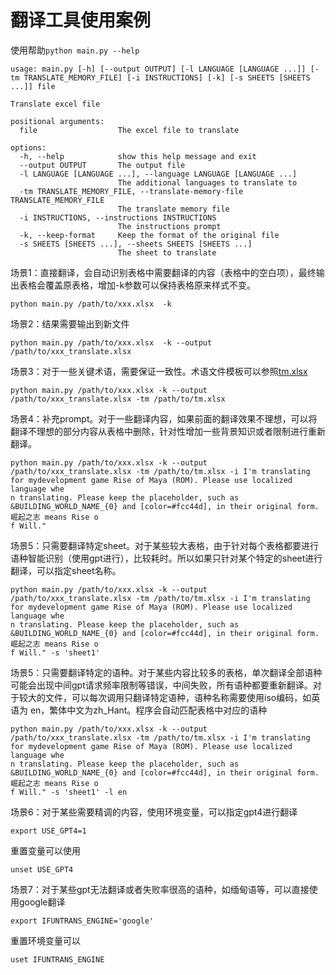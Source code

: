# 翻译工具使用案例
使用帮助`python main.py --help`
```shell
usage: main.py [-h] [--output OUTPUT] [-l LANGUAGE [LANGUAGE ...]] [-tm TRANSLATE_MEMORY_FILE] [-i INSTRUCTIONS] [-k] [-s SHEETS [SHEETS ...]] file

Translate excel file

positional arguments:
  file                  The excel file to translate

options:
  -h, --help            show this help message and exit
  --output OUTPUT       The output file
  -l LANGUAGE [LANGUAGE ...], --language LANGUAGE [LANGUAGE ...]
                        The additional languages to translate to
  -tm TRANSLATE_MEMORY_FILE, --translate-memory-file TRANSLATE_MEMORY_FILE
                        The translate memory file
  -i INSTRUCTIONS, --instructions INSTRUCTIONS
                        The instructions prompt
  -k, --keep-format     Keep the format of the original file
  -s SHEETS [SHEETS ...], --sheets SHEETS [SHEETS ...]
                        The sheet to translate
```

场景1：直接翻译，会自动识别表格中需要翻译的内容（表格中的空白项），最终输出表格会覆盖原表格，增加-k参数可以保持表格原来样式不变。
```shell
python main.py /path/to/xxx.xlsx  -k
```

场景2：结果需要输出到新文件
```shell
python main.py /path/to/xxx.xlsx  -k --output /path/to/xxx_translate.xlsx
```

场景3：对于一些关键术语，需要保证一致性。术语文件模板可以参照[tm.xlsx](../assets/tm.xlsx)
```shell
python main.py /path/to/xxx.xlsx -k --output /path/to/xxx_translate.xlsx -tm /path/to/tm.xlsx
```

场景4：补充prompt。对于一些翻译内容，如果前面的翻译效果不理想，可以将翻译不理想的部分内容从表格中删除，针对性增加一些背景知识或者限制进行重新翻译。
```shell
python main.py /path/to/xxx.xlsx -k --output /path/to/xxx_translate.xlsx -tm /path/to/tm.xlsx -i I'm translating for mydevelopment game Rise of Maya (ROM). Please use localized language whe
n translating. Please keep the placeholder, such as &BUILDING_WORLD_NAME_{0} and [color=#fcc44d], in their original form. 崛起之志 means Rise o
f Will."
```

场景5：只需要翻译特定sheet。对于某些较大表格，由于针对每个表格都要进行语种智能识别（使用gpt进行），比较耗时。所以如果只针对某个特定的sheet进行翻译，可以指定sheet名称。
```shell
python main.py /path/to/xxx.xlsx -k --output /path/to/xxx_translate.xlsx -tm /path/to/tm.xlsx -i I'm translating for mydevelopment game Rise of Maya (ROM). Please use localized language whe
n translating. Please keep the placeholder, such as &BUILDING_WORLD_NAME_{0} and [color=#fcc44d], in their original form. 崛起之志 means Rise o
f Will." -s 'sheet1'
```

场景5：只需要翻译特定的语种。对于某些内容比较多的表格，单次翻译全部语种可能会出现中间gpt请求频率限制等错误，中间失败，所有语种都要重新翻译。对于较大的文件，可以每次调用只翻译特定语种，语种名称需要使用iso编码，如英语为 en，繁体中文为zh_Hant。程序会自动匹配表格中对应的语种
```shell
python main.py /path/to/xxx.xlsx -k --output /path/to/xxx_translate.xlsx -tm /path/to/tm.xlsx -i I'm translating for mydevelopment game Rise of Maya (ROM). Please use localized language whe
n translating. Please keep the placeholder, such as &BUILDING_WORLD_NAME_{0} and [color=#fcc44d], in their original form. 崛起之志 means Rise o
f Will." -s 'sheet1' -l en
```

场景6：对于某些需要精调的内容，使用环境变量，可以指定gpt4进行翻译
```shell
export USE_GPT4=1
```
重置变量可以使用
```shell
unset USE_GPT4
```

场景7：对于某些gpt无法翻译或者失败率很高的语种，如缅甸语等，可以直接使用google翻译
```shell
export IFUNTRANS_ENGINE='google'
```
重置环境变量可以
```shell
uset IFUNTRANS_ENGINE
```